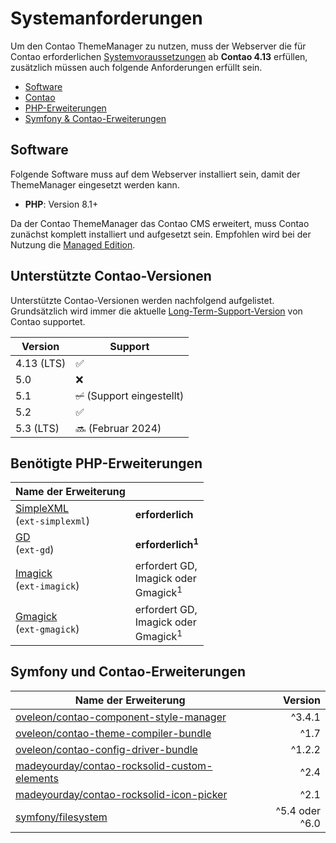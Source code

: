 # Systemanforderungen

Um den Contao ThemeManager zu nutzen, muss der Webserver die für Contao erforderlichen
[Systemvoraussetzungen](https://docs.contao.org/manual/de/installation/systemvoraussetzungen/) ab **Contao 4.13**
erfüllen, zusätzlich müssen auch folgende Anforderungen erfüllt sein.

- [Software](#software)
- [Contao](#unterstützte-contao-versionen)
- [PHP-Erweiterungen](#benötigte-php-erweiterungen)
- [Symfony & Contao-Erweiterungen](#symfony-und-contao-erweiterungen)

## Software

Folgende Software muss auf dem Webserver installiert sein, damit der ThemeManager eingesetzt werden kann.

- **PHP**: Version 8.1+

Da der Contao ThemeManager das Contao CMS erweitert, muss Contao zunächst komplett installiert und aufgesetzt sein.
Empfohlen wird bei der Nutzung die [Managed Edition](https://contao.org/de/download).

## Unterstützte Contao-Versionen

Unterstützte Contao-Versionen werden nachfolgend aufgelistet.
Grundsätzlich wird immer die aktuelle [Long-Term-Support-Version](https://contao.org/de/release-plan) von Contao supportet.

| Version    | Support                     |
|------------|-----------------------------|
| 4.13 (LTS) | ✅                           |
| 5.0        | ❌                           |
| 5.1        | ~~✅~~ (Support eingestellt) |
| 5.2        | ✅                           |
| 5.3 (LTS)  | 🔜 (Februar 2024)           |


## Benötigte PHP-Erweiterungen

| Name der Erweiterung                                                                                                        |                                                          |
|-----------------------------------------------------------------------------------------------------------------------------|----------------------------------------------------------|
| <a href="https://www.php.net/manual/de/book.simplexml.php" class="highlight">SimpleXML</a><br/>(<code>ext-simplexml</code>) | **erforderlich**                                         |
| <a href="https://www.php.net/manual/de/book.image.php" class="highlight">GD</a><br/>(<code>ext-gd</code>)                   | **erforderlich<sup>1</sup>**                             |
| <a href="https://www.php.net/manual/de/book.imagick.php" class="highlight">Imagick</a><br/>(<code>ext-imagick</code>)       | erfordert GD, <br/>Imagick oder <br/>Gmagick<sup>1</sup> |
| <a href="https://www.php.net/manual/de/book.gmagick.php" class="highlight">Gmagick</a><br/>(<code>ext-gmagick</code>)       | erfordert GD, <br/>Imagick oder <br/>Gmagick<sup>1</sup> |

## Symfony und Contao-Erweiterungen

| Name der Erweiterung                                                                                                        |         Version |
|-----------------------------------------------------------------------------------------------------------------------------|----------------:|
| [oveleon/contao-component-style-manager](https://packagist.org/packages/oveleon/contao-component-style-manager)             |          ^3.4.1 |
| [oveleon/contao-theme-compiler-bundle](https://packagist.org/packages/oveleon/contao-theme-compiler-bundle)                 |            ^1.7 |
| [oveleon/contao-config-driver-bundle](https://packagist.org/packages/oveleon/contao-config-driver-bundle)                   |          ^1.2.2 |
| [madeyourday/contao-rocksolid-custom-elements](https://packagist.org/packages/madeyourday/contao-rocksolid-custom-elements) |            ^2.4 |
| [madeyourday/contao-rocksolid-icon-picker](https://packagist.org/packages/madeyourday/contao-rocksolid-icon-picker)         |            ^2.1 |
| [symfony/filesystem](https://packagist.org/packages/symfony/filesystem)                                                     |  ^5.4 oder ^6.0 |

